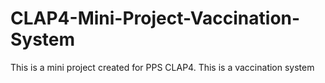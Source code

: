 # CLAP4-Mini-Project-Vaccination-System
This is a mini project created for PPS CLAP4.
This is a vaccination system
